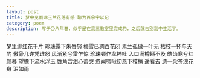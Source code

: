 ```yaml
---
layout: post
title: 梦中见雨淋玉兰花落有感 聊为百余字以记
category: poem
description: 写于〇八年春，似乎是在高三教室里完成的，之后就告别高中生活了。
---
```


<div class="center-text">
梦里绯红花千片  
珍珠露下朱唇努  
梅雪已凋百花闭  
素兰孤傲一叶无  
枯枝一抔与天酌  
傲骨几许凭谁怒  
风渐紧兮雷乍惊  
珍珠顿作龙神吐  
入口满樽斟不及  
皓齿寒兮红颜暮  
望檐下流水浮玉  
唇角含泪心蕾哭  
忽闻啁啾初燕下枝梢  
遥看去  
遗一朵苍浪花舟  
泪如雨  
</div>
